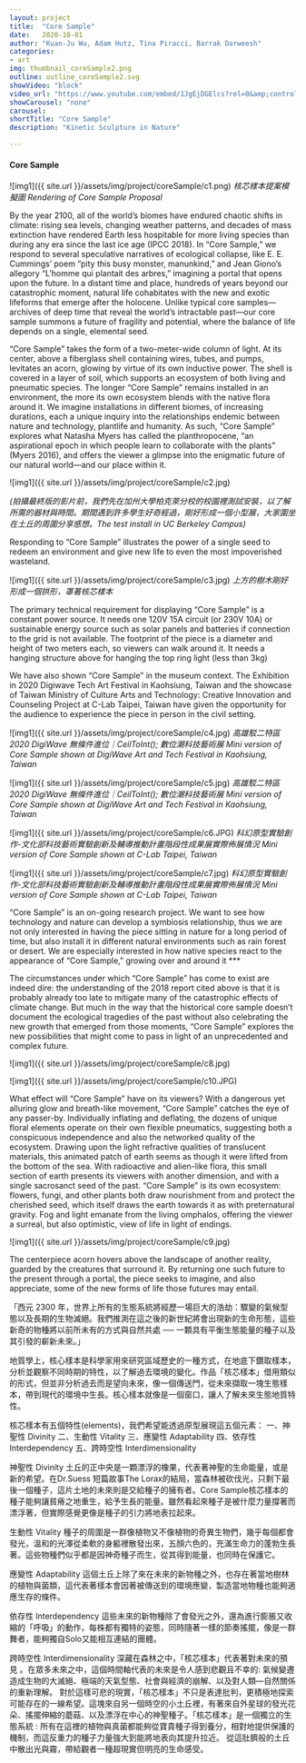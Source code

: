 ```yaml
---
layout: project
title:  "Core Sample"
date:   2020-10-01
author: "Kuan-Ju Wu, Adam Hutz, Tina Piracci, Barrak Darweesh"
categories:
- art
img: thumbnail_coreSample2.png
outline: outline_coreSample2.svg
showVideo: "block"
video_url: "https://www.youtube.com/embed/1JgEjDGElcs?rel=0&amp;controls=1&amp;showinfo=0"
showCarousel: "none"
carousel:
shortTitle: "Core Sample"
description: "Kinetic Sculpture in Nature"

---
```

#### Core Sample ####


![img1]({{ site.url }}/assets/img/project/coreSample/c1.png)
*核芯樣本提案模擬圖 Rendering of Core Sample Proposal*

By the year 2100, all of the world’s biomes have endured chaotic shifts in climate: rising sea levels, changing weather patterns, and decades of mass extinction have rendered Earth less hospitable for more living species than during any era since the last ice age (IPCC 2018). In “Core Sample,” we respond to several speculative narratives of ecological collapse, like E. E. Cummings’ poem “pity this busy monster, manunkind,” and Jean Giono’s allegory “L'homme qui plantait des arbres,” imagining a portal that opens upon the future. In a distant time and place, hundreds of years beyond our catastrophic moment, natural life cohabitates with the new and exotic lifeforms that emerge after the holocene. Unlike typical core samples—archives of deep time that reveal the world’s intractable past—our core sample summons a future of fragility and potential, where the balance of life depends on a single, elemental seed.

“Core Sample” takes the form of a two-meter-wide column of light. At its center, above a fiberglass shell containing wires, tubes, and pumps, levitates an acorn, glowing by virtue of its own inductive power. The shell is covered in a layer of soil, which supports an ecosystem of both living and pneumatic species. The longer “Core Sample” remains installed in an environment, the more its own ecosystem blends with the native flora around it. We imagine installations in different biomes, of increasing durations, each a unique inquiry into the relationships endemic between nature and technology, plantlife and humanity. As such, “Core Sample” explores what Natasha Myers has called the planthropocene, “an aspirational epoch in which people learn to collaborate with the plants” (Myers 2016), and offers the viewer a glimpse into the enigmatic future of our natural world—and our place within it.

![img1]({{ site.url }}/assets/img/project/coreSample/c2.jpg)

*(拍攝最終版的影片前，我們先在加州大學柏克萊分校的校園裡測試安裝，以了解所需的器材與時間。期間遇到許多學生好奇經過，剛好形成一個小型展，大家圍坐在土丘的周圍分享感想。The test install in UC Berkeley Campus)*


Responding to  “Core Sample” illustrates the power of a single seed to redeem an environment and give new life to even the most impoverished wasteland.

![img1]({{ site.url }}/assets/img/project/coreSample/c3.jpg)
*上方的樹木剛好形成一個拱形，罩著核芯樣本*


The primary technical requirement for displaying “Core Sample” is a constant power source. It needs one 120V 15A circuit (or 230V 10A) or sustainable energy source such as solar panels and batteries if connection to the grid is not available. The footprint of the piece is a diameter and height of two meters each, so viewers can walk around it. It needs a hanging structure above for hanging the top ring light (less than 3kg)

We have also shown “Core Sample” in the museum context. The Exhibition in 2020 Digiwave Tech Art Festival in Kaohsiung, Taiwan and the showcase of Taiwan Ministry of Culture Arts and Technology: Creative Innovation and Counseling Project at C-Lab Taipei, Taiwan have given the opportunity for the audience to experience the piece in person in the civil setting.


![img1]({{ site.url }}/assets/img/project/coreSample/c4.jpg)
*高雄駁二特區2020 DigiWave 無條件進位｜CeilToInt(); 數位潮科技藝術展
Mini version of Core Sample shown at DigiWave Art and Tech Festival in Kaohsiung, Taiwan*



![img1]({{ site.url }}/assets/img/project/coreSample/c5.jpg)
*高雄駁二特區2020 DigiWave 無條件進位｜CeilToInt(); 數位潮科技藝術展
Mini version of Core Sample shown at DigiWave Art and Tech Festival in Kaohsiung, Taiwan*


![img1]({{ site.url }}/assets/img/project/coreSample/c6.JPG)
*科幻原型實驗創作-文化部科技藝術實驗創新及輔導推動計畫階段性成果展實際佈展情況
Mini version of Core Sample shown at C-Lab Taipei, Taiwan*


![img1]({{ site.url }}/assets/img/project/coreSample/c7.jpg)
*科幻原型實驗創作-文化部科技藝術實驗創新及輔導推動計畫階段性成果展實際佈展情況
Mini version of Core Sample shown at C-Lab Taipei, Taiwan*


“Core Sample” is an on-going research project. We want to see how technology and nature can develop a symbiosis relationship, thus we are not only interested in having the piece sitting in nature for a long period of time, but also install it in different natural environments such as rain forest or desert. We are especially interested in how native species react to the appearance of “Core Sample,” growing over and around it ***

The circumstances under which “Core Sample” has come to exist are indeed dire: the understanding of the 2018 report cited above is that it is probably already too late to mitigate many of the catastrophic effects of climate change. But much in the way that the historical core sample doesn’t document the ecological tragedies of the past without also celebrating the new growth that emerged from those moments, “Core Sample” explores the new possibilities that might come to pass in light of an unprecedented and complex future. 

![img1]({{ site.url }}/assets/img/project/coreSample/c8.jpg)


![img1]({{ site.url }}/assets/img/project/coreSample/c10.JPG)



What effect will “Core Sample” have on its viewers? With a dangerous yet alluring glow and breath-like movement, “Core Sample” catches the eye of any passer-by. Individually inflating and deflating, the dozens of unique floral elements operate on their own flexible pneumatics, suggesting both a conspicuous independence and also the networked quality of the ecosystem. Drawing upon the light refractive qualities of translucent materials, this animated patch of earth seems as though it were lifted from the bottom of the sea. With radioactive and alien-like flora, this small section of earth presents its viewers with another dimension, and with a single sacrosanct seed of the past. “Core Sample” is its own ecosystem: flowers, fungi, and other plants both draw nourishment from and protect the cherished seed, which itself draws the earth towards it as with preternatural gravity. Fog and light emanate from the living omphalos, offering the viewer a surreal, but also optimistic, view of life in light of endings. 

![img1]({{ site.url }}/assets/img/project/coreSample/c9.jpg)


The centerpiece acorn hovers above the landscape of another reality, guarded by the creatures that surround it.
By returning one such future to the present through a portal, the piece seeks to imagine, and also appreciate, some of the new forms of life those futures may entail.



「西元 2300 年，世界上所有的⽣態系統將經歷⼀場巨⼤的浩劫：驟變的氣候型態以及⻑期的⽣物滅絕。我們推測在這之後的新世紀將會出現新的⽣命形態，這些新奇的物種將以前所未有的⽅式與⾃然共處 ── 一顆具有平衡生態能量的種子以及其引發的嶄新未來。」

地質學上，核心樣本是科學家用來研究區域歷史的一種方式，在地底下鑽取樣本，分析並觀察不同時期的特性，以了解過去環境的變化。作品「核芯樣本」借用類似的形式，但並非分析過去而是望向未來，像一個傳送門，從未來擷取一塊生態樣本，帶到現代的環境中生長。核心樣本就像是一個窗口，讓人了解未來生態地質特性。

核芯樣本有五個特性(elements)，我們希望能透過原型展現這五個元素：
一、神聖性 Divinity
二、生動性 Vitality
三、應變性 Adaptability
四、依存性 Interdependency
五、跨時空性 Interdimensionality

神聖性 Divinity
土丘的正中央是一顆漂浮的橡果，代表著神聖的生命能量，或是新的希望。在Dr.Suess 短篇故事The Lorax的結局，當森林被砍伐光，只剩下最後一個種子，這片土地的未來則是交給種子的擁有者。Core Sample核芯樣本的種子能夠讓貧瘠之地重生，給予生長的能量。雖然看起來種子是被什麼力量撐著而漂浮著，但實際感覺更像是種子的引力將地表拉起來。

生動性 Vitality
種子的周圍是一群像植物又不像植物的奇異生物們，幾乎每個都會發光，溫和的光澤從柔軟的身軀裡散發出來，五顏六色的，充滿生命力的蓬勃生長著。這些物種們似乎都是因神奇種子而生，從其得到能量，也同時在保護它。

應變性 Adaptability
這個土丘上除了來在未來的新物種之外，也存在著當地樹林的植物與菌類，這代表著樣本會因著被傳送到的環境應變，製造當地物種也能夠適應生存的條件。

依存性 Interdependency
這些未來的新物種除了會發光之外，還為進行膨脹又收縮的「呼吸」的動作，每株都有獨特的姿態，同時隨著一樣的節奏搖擺，像是一群舞者，能夠獨自Solo又能相互連結的團體。

跨時空性 Interdimensionality
深藏在森林之中，「核芯樣本」代表著對未來的預見 。在眾多未來之中，這個時間軸代表的未來是令人感到悲觀且不幸的: 氣候變遷造成生物的大滅絕、極端的天氣型態、社會與經濟的崩解、以及對人類—自然關係的重新理解。
對於這樣可悲的現實，「核芯樣本」不只是表達批判，更積極地探索可能存在的一線希望。這塊來自另一個時空的小土丘裡，有著來自外星球的發光花朵、搖擺伸縮的蘑菇、以及漂浮在中心的神聖種子。「核芯樣本」是一個獨立的生態系統 : 所有在這裡的植物與真菌都能夠從寶貴種子得到養分，相對地提供保護的機制，而這反重力的種子力量強大到能將地表向其提升拉近。 從這肚臍般的土丘中散出光與霧，帶給觀者一種超現實但明亮的生命感受。











